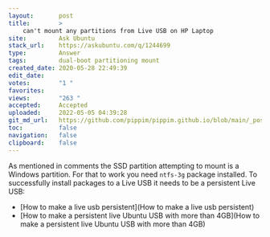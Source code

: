 ```yaml
---
layout:       post
title:        >
    can't mount any partitions from Live USB on HP Laptop
site:         Ask Ubuntu
stack_url:    https://askubuntu.com/q/1244699
type:         Answer
tags:         dual-boot partitioning mount
created_date: 2020-05-28 22:49:39
edit_date:    
votes:        "1 "
favorites:    
views:        "263 "
accepted:     Accepted
uploaded:     2022-05-05 04:39:28
git_md_url:   https://github.com/pippim/pippim.github.io/blob/main/_posts/2020/2020-05-28-can_t-mount-any-partitions-from-Live-USB-on-HP-Laptop.md
toc:          false
navigation:   false
clipboard:    false
---
```


As mentioned in comments the SSD partition attempting to mount is a Windows partition. For that to work you need `ntfs-3g` package installed. To successfully install packages to a Live USB it needs to be a persistent Live USB:

- [How to make a live usb persistent](How to make a live usb persistent)
- [How to make a persistent live Ubuntu USB with more than 4GB](How to make a persistent live Ubuntu USB with more than 4GB)
